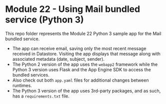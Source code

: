 # Module 22 - Using Mail bundled service (Python 3)

This repo folder represents the Module 22 Python 3 sample app for the Mail bundled service.

- The app can receive email, saving only the most recent message received in Datastore. Visiting the app displays that message along with associated metadata (date, subject, sender).
- The Python 2 version of the app uses the `webapp2` framework while the Python 3 version uses Flask and the App Engine SDK to access the bundled services.
- Also check out both `app.yaml` files for additional changes between runtimes.
- The Python 3 version of the app uses 3rd-party packages, and as such, has a `requirements.txt` file.
